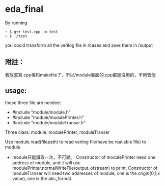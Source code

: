 # eda_final

By running 
```
~ $ g++ test.cpp -o test
~ $ ./test
```
you could transform all the verilog file in /cases
and save them in /output

## 附註：
我放棄寫.cpp檔和makefile了，所以/module裏面的.cpp都是沒用的，不用管他


## usage:
<!-- not finished -->
these three file are needed:

- #include "module/module.h"
- #include "module/modulePrinter.h"
- #include "module/moduleTranser.h"

Three class:    module, modulePrinter, moduleTranser

Use module.read(filepath) to read verilog file(have be realiable file) to module.
- module只能讀取一次，不可變。
Constructor of modulePrinter need one address of module, 
and it will use modulePrinter.normalWriteFile(output_ofstream) to print.
Constructor of moduleTranser will need two addresses of module, 
one is the origin(0,1,x value), one is the abc_format.
